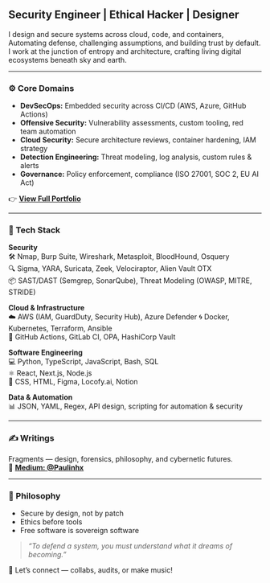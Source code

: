 ## Security Engineer | Ethical Hacker | Designer

I design and secure systems across cloud, code, and containers,
Automating defense, challenging assumptions, and building trust by default.  
I work at the junction of entropy and architecture, crafting living digital ecosystems beneath sky and earth.
  

---

### ⚙️ Core Domains

- **DevSecOps:** Embedded security across CI/CD (AWS, Azure, GitHub Actions)  
- **Offensive Security:** Vulnerability assessments, custom tooling, red team automation  
- **Cloud Security:** Secure architecture reviews, container hardening, IAM strategy  
- **Detection Engineering:** Threat modeling, log analysis, custom rules & alerts  
- **Governance:** Policy enforcement, compliance (ISO 27001, SOC 2, EU AI Act)

👉 [**View Full Portfolio**](https://gigantic-television-7bb.notion.site/Portfolio-1192d1dfab5680388422dac459a44b2d)

---

### 🧪 Tech Stack

**Security**  
🛠️ Nmap, Burp Suite, Wireshark, Metasploit, BloodHound, Osquery  
🔍 Sigma, YARA, Suricata, Zeek, Velociraptor, Alien Vault OTX  
📦 SAST/DAST (Semgrep, SonarQube), Threat Modeling (OWASP, MITRE, STRIDE)

**Cloud & Infrastructure**  
☁️ AWS (IAM, GuardDuty, Security Hub), Azure Defender
🌀 Docker, Kubernetes, Terraform, Ansible  
🔁 GitHub Actions, GitLab CI, OPA, HashiCorp Vault

**Software Engineering**  
💻 Python, TypeScript, JavaScript, Bash, SQL  
⚛️ React, Next.js, Node.js  
🎨 CSS, HTML, Figma, Locofy.ai, Notion

**Data & Automation**  
📊 JSON, YAML, Regex, API design, scripting for automation & security

---

### ✍️ Writings 

Fragments — design, forensics, philosophy, and cybernetic futures.  
📖 [**Medium: @Paulinhx**](https://medium.com/@Paulinhx)

---

### 🧭 Philosophy

- Secure by design, not by patch  
- Ethics before tools  
- Free software is sovereign software  

> *“To defend a system, you must understand what it dreams of becoming.”*

💬 Let’s connect — collabs, audits, or make music!



